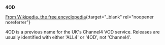 **4OD**<br>

[From Wikipedia, the free encyclopedia](<https://en.wikipedia.org/wiki/Channel_4_(VoD_service)>){:target="\_blank" rel="noopener noreferrer"}

4OD is a previous name for the UK's Channel4 VOD service. Releases are usually identified with either 'ALL4' or '4OD', not 'Channel4'.
